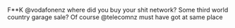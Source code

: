 <!--
id: 3441789538
link: http://kevinisom.info/post/3441789538/f-k-vodafonenz-where-did-you-buy-your-shit
slug: f-k-vodafonenz-where-did-you-buy-your-shit
date: Wed Feb 23 2011 01:53:35 GMT+1300 (NZDT)
raw: {"blog_name":"kevinisom","id":3441789538,"post_url":"http://kevinisom.info/post/3441789538/f-k-vodafonenz-where-did-you-buy-your-shit","slug":"f-k-vodafonenz-where-did-you-buy-your-shit","type":"text","date":"2011-02-22 12:53:35 GMT","timestamp":1298379215,"state":"published","format":"html","reblog_key":"Siuk6rKC","tags":[],"short_url":"http://tmblr.co/Zw68Yy3D9OfY","highlighted":[],"feed_item":"http://twitter.com/kev_nz/statuses/39877135275401216","from_feed_id":"650289","note_count":0,"title":null,"body":"<p>F**K @vodafonenz where did you buy your shit network? Some third world country garage sale? Of course @telecomnz must have got at same place</p>"}
publish: 2011-02-023
tags: 
title: null
-->


F\*\*K @vodafonenz where did you buy your shit network? Some third world
country garage sale? Of course @telecomnz must have got at same place


